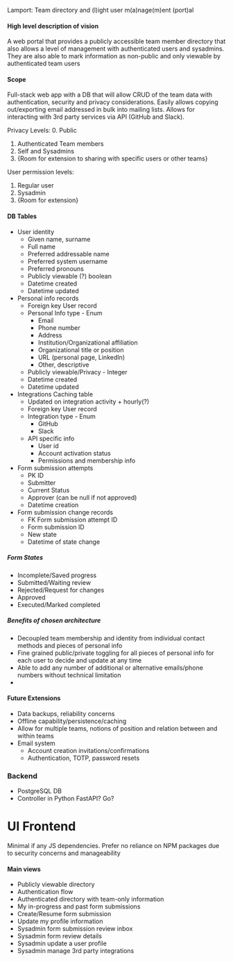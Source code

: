 Lamport:
Team directory and (l)ight user m(a)nage(m)ent (port)al

#### High level description of vision
A web portal that provides a publicly accessible team member directory that also allows a level of management with authenticated users and sysadmins.
They are also able to mark information as non-public and only viewable by authenticated team users

#### Scope
Full-stack web app with a DB that will allow CRUD of the team data with authentication, security and privacy considerations.
Easily allows copying out/exporting email addressed in bulk into mailing lists.
Allows for interacting with 3rd party services via API (GitHub and Slack).

Privacy Levels:
0. Public
1. Authenticated Team members
2. Self and Sysadmins
3. {Room for extension to sharing with specific users or other teams}

User permission levels:
1. Regular user
2. Sysadmin
3. {Room for extension}

#### DB Tables
- User identity
	- Given name, surname
	- Full name
	- Preferred addressable name
	- Preferred system username
	- Preferred pronouns
	- Publicly viewable (?) boolean
	- Datetime created
	- Datetime updated
- Personal info records
	- Foreign key User record
	- Personal Info type - Enum
		- Email
		- Phone number
		- Address
		- Institution/Organizational affiliation
		- Organizational title or position
		- URL (personal page, LinkedIn)
		- Other, descriptive
	- Publicly viewable/Privacy - Integer
	- Datetime created
	- Datetime updated
- Integrations Caching table
	- Updated on integration activity + hourly(?)
	- Foreign key User record
	- Integration type - Enum
		- GitHub
		- Slack
	- API specific info
		- User id
		- Account activation status
		- Permissions and membership info
- Form submission attempts
	- PK ID
	- Submitter
	- Current Status
	- Approver (can be null if not approved)
	- Datetime creation
- Form submission change records
	- FK Form submission attempt ID
	- Form submission ID
	- New state
	- Datetime of state change

##### Form States
- Incomplete/Saved progress
- Submitted/Waiting review
- Rejected/Request for changes
- Approved
- Executed/Marked completed

##### Benefits of chosen architecture
- Decoupled team membership and identity from individual contact methods and pieces of personal info
- Fine grained public/private toggling for all pieces of personal info for each user to decide and update at any time
- Able to add any number of additional or alternative emails/phone numbers without technical limitation
- 

#### Future Extensions
- Data backups, reliability concerns
- Offline capability/persistence/caching
- Allow for multiple teams, notions of position and relation between and within teams
- Email system
	- Account creation invitations/confirmations
	- Authentication, TOTP, password resets

### Backend
- PostgreSQL DB
- Controller in Python FastAPI? Go?

# UI Frontend
Minimal if any JS dependencies.
Prefer no reliance on NPM packages due to security concerns and manageability
#### Main views
- Publicly viewable directory
- Authentication flow
- Authenticated directory with team-only information
- My in-progress and past form submissions
- Create/Resume form submission
- Update my profile information
- Sysadmin form submission review inbox
- Sysadmin form review details
- Sysadmin update a user profile
- Sysadmin manage 3rd party integrations